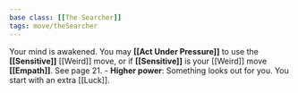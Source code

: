 ```yaml
---
base class: [[The Searcher]]
tags: move/theSearcher
---
```

Your mind is awakened. You may **[[Act Under Pressure]]** to use the **[[Sensitive]]** [[Weird]] move, or if **[[Sensitive]]** is your [[Weird]] move **[[Empath]]**. See page 21. -  **Higher power**: Something looks out for you. You start with an extra [[Luck]].

